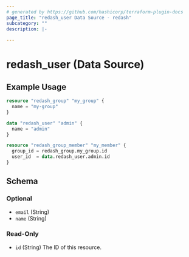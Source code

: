 ```yaml
---
# generated by https://github.com/hashicorp/terraform-plugin-docs
page_title: "redash_user Data Source - redash"
subcategory: ""
description: |-
  
---
```


# redash_user (Data Source)



## Example Usage

```terraform
resource "redash_group" "my_group" {
  name = "my-group"
}

data "redash_user" "admin" {
  name = "admin"
}

resource "redash_group_member" "my_member" {
  group_id = redash_group.my_group.id
  user_id  = data.redash_user.admin.id
}
```

<!-- schema generated by tfplugindocs -->
## Schema

### Optional

- `email` (String)
- `name` (String)

### Read-Only

- `id` (String) The ID of this resource.


